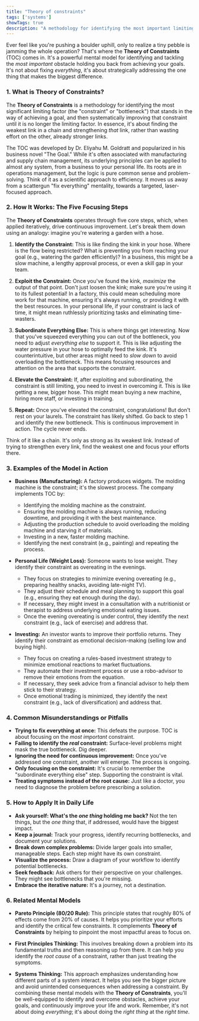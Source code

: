 ```yaml
---
title: "Theory of constraints"
tags: ['systems']
showTags: true
description: "A methodology for identifying the most important limiting factor standing in the way of achieving a goal, then systematically improving it."
---
```



Ever feel like you're pushing a boulder uphill, only to realize a tiny pebble is jamming the whole operation? That's where the **Theory of Constraints** (TOC) comes in. It's a powerful mental model for identifying and tackling the *most important* obstacle holding you back from achieving your goals. It's not about fixing *everything*, it's about strategically addressing the one thing that makes the biggest difference.

### 1. What is **Theory of Constraints**?

The **Theory of Constraints** is a methodology for identifying the most significant limiting factor (the "constraint" or "bottleneck") that stands in the way of achieving a goal, and then systematically improving that constraint until it is no longer the limiting factor. In essence, it's about finding the weakest link in a chain and strengthening *that* link, rather than wasting effort on the other, already stronger links.

The TOC was developed by Dr. Eliyahu M. Goldratt and popularized in his business novel "The Goal." While it's often associated with manufacturing and supply chain management, its underlying principles can be applied to almost any system, from a business to your personal life. Its roots are in operations management, but the logic is pure common sense and problem-solving. Think of it as a scientific approach to efficiency. It moves us away from a scattergun "fix everything" mentality, towards a targeted, laser-focused approach.

### 2. How It Works: The Five Focusing Steps

The **Theory of Constraints** operates through five core steps, which, when applied iteratively, drive continuous improvement. Let's break them down using an analogy: imagine you're watering a garden with a hose.

1.  **Identify the Constraint:** This is like finding the kink in your hose. Where is the flow being restricted? What is preventing you from reaching your goal (e.g., watering the garden efficiently)? In a business, this might be a slow machine, a lengthy approval process, or even a skill gap in your team.

2.  **Exploit the Constraint:** Once you've found the kink, *maximize* the output of that point. Don't just loosen the kink; make sure you're using it to its fullest potential! In a factory, this could mean scheduling more work for that machine, ensuring it's always running, or providing it with the best resources. In your personal life, if your constraint is lack of time, it might mean ruthlessly prioritizing tasks and eliminating time-wasters.

3.  **Subordinate Everything Else:** This is where things get interesting. Now that you've squeezed everything you can out of the bottleneck, you need to adjust *everything else* to support it. This is like adjusting the water pressure in your hose to optimally feed the kink. It's counterintuitive, but other areas might need to *slow down* to avoid overloading the bottleneck. This means focusing resources and attention on the area that supports the constraint.

4.  **Elevate the Constraint:** If, after exploiting and subordinating, the constraint is still limiting, you need to invest in overcoming it. This is like getting a new, bigger hose. This might mean buying a new machine, hiring more staff, or investing in training.

5.  **Repeat:** Once you've elevated the constraint, congratulations! But don't rest on your laurels. The constraint has likely shifted. Go back to step 1 and identify the new bottleneck. This is continuous improvement in action. The cycle never ends.

Think of it like a chain. It's only as strong as its weakest link. Instead of trying to strengthen every link, find the weakest one and focus your efforts there.

### 3. Examples of the Model in Action

*   **Business (Manufacturing):** A factory produces widgets. The molding machine is the constraint; it's the slowest process. The company implements TOC by:
    *   Identifying the molding machine as the constraint.
    *   Ensuring the molding machine is always running, reducing downtime, and providing it with the best maintenance.
    *   Adjusting the production schedule to avoid overloading the molding machine and starving it of materials.
    *   Investing in a new, faster molding machine.
    *   Identifying the next constraint (e.g., painting) and repeating the process.

*   **Personal Life (Weight Loss):** Someone wants to lose weight. They identify their constraint as overeating in the evenings.
    *   They focus on strategies to minimize evening overeating (e.g., preparing healthy snacks, avoiding late-night TV).
    *   They adjust their schedule and meal planning to support this goal (e.g., ensuring they eat enough during the day).
    *   If necessary, they might invest in a consultation with a nutritionist or therapist to address underlying emotional eating issues.
    *   Once the evening overeating is under control, they identify the next constraint (e.g., lack of exercise) and address that.

*   **Investing:** An investor wants to improve their portfolio returns. They identify their constraint as emotional decision-making (selling low and buying high).
    *   They focus on creating a rules-based investment strategy to minimize emotional reactions to market fluctuations.
    *   They automate their investment process or use a robo-advisor to remove their emotions from the equation.
    *   If necessary, they seek advice from a financial advisor to help them stick to their strategy.
    *   Once emotional trading is minimized, they identify the next constraint (e.g., lack of diversification) and address that.

### 4. Common Misunderstandings or Pitfalls

*   **Trying to fix everything at once:** This defeats the purpose. TOC is about focusing on the *most important* constraint.
*   **Failing to identify the *real* constraint:** Surface-level problems might mask the true bottleneck. Dig deeper.
*   **Ignoring the need for continuous improvement:** Once you've addressed one constraint, another will emerge. The process is ongoing.
*   **Only focusing on the constraint:** It's crucial to remember the "subordinate everything else" step. Supporting the constraint is vital.
*   **Treating symptoms instead of the root cause:** Just like a doctor, you need to diagnose the problem before prescribing a solution.

### 5. How to Apply It in Daily Life

*   **Ask yourself: What's the *one thing* holding me back?** Not the ten things, but the *one thing* that, if addressed, would have the biggest impact.
*   **Keep a journal:** Track your progress, identify recurring bottlenecks, and document your solutions.
*   **Break down complex problems:** Divide larger goals into smaller, manageable steps. Each step might have its own constraint.
*   **Visualize the process:** Draw a diagram of your workflow to identify potential bottlenecks.
*   **Seek feedback:** Ask others for their perspective on your challenges. They might see bottlenecks that you're missing.
*   **Embrace the iterative nature:** It's a journey, not a destination.

### 6. Related Mental Models

*   **Pareto Principle (80/20 Rule):** This principle states that roughly 80% of effects come from 20% of causes. It helps you prioritize your efforts and identify the critical few constraints. It complements **Theory of Constraints** by helping to pinpoint the most impactful areas to focus on.

*   **First Principles Thinking:** This involves breaking down a problem into its fundamental truths and then reasoning up from there. It can help you identify the *root cause* of a constraint, rather than just treating the symptoms.

*   **Systems Thinking:** This approach emphasizes understanding how different parts of a system interact. It helps you see the bigger picture and avoid unintended consequences when addressing a constraint.
By combining these mental models with the **Theory of Constraints**, you'll be well-equipped to identify and overcome obstacles, achieve your goals, and continuously improve your life and work. Remember, it's not about doing *everything*; it's about doing the *right thing* at the *right time*.

